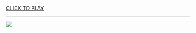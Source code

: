 
<a href="https://premium76.site?title=unblocked_games_g_plus_gameplay&ref=13M">CLICK TO PLAY</a></h3>
<hr>

<a href="https://premium76.site?title=unblocked_games_g_plus_gameplay&ref=13M"><img src="https://clearcache.store/games.png"></a>


